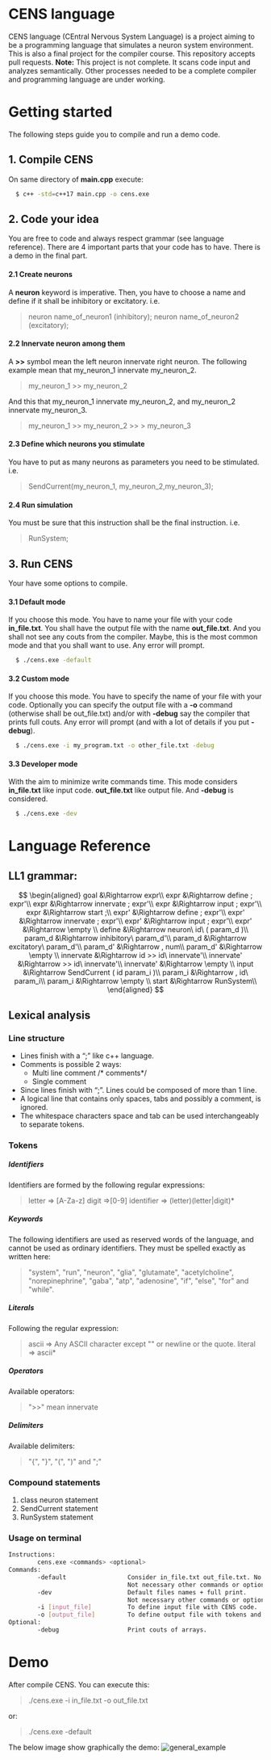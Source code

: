 # CENS language
CENS language (CEntral Nervous System Language) is a project aiming to be a programming language that simulates a neuron system environment. This is also a final project for the compiler course. This repository accepts pull requests.
**Note:** This project is not complete. It scans code input and analyzes semantically. Other processes needed to be a complete compiler and programming language are under working.

# Getting started

The following steps guide you to compile and run a demo code.


## 1. Compile CENS

On same directory of **main.cpp** execute:
```bash
  $ c++ -std=c++17 main.cpp -o cens.exe
  ```
## 2. Code your idea

You are free to code and always respect grammar (see language reference). There are 4 important parts that your code has to have.  There is a demo in the final part.

#### 2.1 Create neurons
A **neuron** keyword is imperative. Then, you have to choose a name and define if it shall be inhibitory or excitatory. i.e.

> neuron name_of_neuron1 (inhibitory);
> neuron name_of_neuron2 (excitatory);

#### 2.2 Innervate neuron among them
A **>>** symbol  mean the left neuron innervate right neuron. The following example mean that my_neuron_1 innervate my_neuron_2. 

> my_neuron_1 >> my_neuron_2

And this that my_neuron_1 innervate my_neuron_2, and my_neuron_2 innervate my_neuron_3.

> my_neuron_1 >> my_neuron_2 >> > my_neuron_3
#### 2.3 Define which neurons you stimulate
You have to put as many neurons as parameters you need to be stimulated. i.e.

> SendCurrent(my_neuron_1, my_neuron_2,my_neuron_3);

#### 2.4 Run simulation
You must be sure that this instruction shall be the final instruction. i.e.

> RunSystem;

## 3. Run CENS
Your have some options to compile.

#### 3.1 Default mode
If you choose this mode. You have to name your file with your code **in_file.txt**. You shall have the output file with the name **out_file.txt**. And you shall not see any couts from the compiler. Maybe, this is the most common mode and that you shall want to use. Any error will prompt.
```bash
  $ ./cens.exe -default
  ```

#### 3.2 Custom mode
If you choose this mode. You have to specify the name of your file with your code. Optionally you can specify the output file with a **-o** command (otherwise shall be out_file.txt) and/or with **-debug** say the compiler that prints full couts. Any error will prompt (and with a lot of details if you put **-debug**).
```bash
  $ ./cens.exe -i my_program.txt -o other_file.txt -debug
  ```

#### 3.3 Developer mode
With the aim to minimize write commands time. This mode considers **in_file.txt** like input code. **out_file.txt** like output file. And **-debug** is considered.
```bash
  $ ./cens.exe -dev
  ```

# Language Reference

## LL1 grammar:
$$
\begin{aligned}
 goal &\Rightarrow expr\\
expr &\Rightarrow define ; expr'\\
expr &\Rightarrow innervate ; expr'\\
expr &\Rightarrow input ; expr'\\
expr &\Rightarrow start ;\\
expr' &\Rightarrow define ; expr'\\
expr' &\Rightarrow innervate ; expr'\\
expr' &\Rightarrow input ; expr'\\
expr' &\Rightarrow \empty \\
define &\Rightarrow neuron\ id\ ( param_d )\\
param_d &\Rightarrow inhibitory\ param_d'\\
param_d &\Rightarrow excitatory\ param_d'\\
param_d' &\Rightarrow , num\\
param_d' &\Rightarrow \empty \\
innervate &\Rightarrow id >> id\ innervate'\\
innervate' &\Rightarrow >> id\ innervate'\\
innervate' &\Rightarrow \empty \\
input &\Rightarrow SendCurrent ( id param_i )\\
param_i &\Rightarrow , id\ param_i\\
param_i &\Rightarrow \empty \\
start &\Rightarrow RunSystem\\
\end{aligned}
$$

## Lexical analysis
### Line structure

* Lines finish with a “;” like c++ language.
* Comments is possible 2 ways:
	* Multi line comment /* comments*/
	* Single comment
* Since lines finish with “;”. Lines could be composed of more than 1 line.
* A logical line that contains only spaces, tabs and possibly a comment, is ignored.
* The whitespace characters space and tab can be used interchangeably to separate tokens.
###  Tokens
##### Identifiers
Identifiers are formed by the following regular expressions:
>letter  => [A-Za-z]
digit    =>[0-9]
identifier => (letter)(letter|digit)*
##### Keywords
The following identifiers are used as reserved words of the language, and cannot be used as ordinary identifiers. They must be spelled exactly as written here:
>"system", "run", "neuron", "glia", "glutamate", "acetylcholine", "norepinephrine", "gaba", "atp", "adenosine", "if", "else", "for" and "while".
##### Literals
Following the regular expression:
> ascii  => Any ASCII character except "\" or newline or the quote.
literal  => ascii*
##### Operators
Available operators:
> ">>" mean innervate
##### Delimiters
Available delimiters:
>"{", "}", "(", ")" and ";"

###  Compound statements

1.  class neuron statement
2.  SendCurrent statement
3. RunSystem statement
###  Usage on terminal
```bash
Instructions:
        cens.exe <commands> <optional>
Commands:
        -default                 Consider in_file.txt out_file.txt. No full print.
                                 Not necessary other commands or optional.
        -dev                     Default files names + full print.
                                 Not necessary other commands or optional.
        -i [input_file]          To define input file with CENS code.
        -o [output_file]         To define output file with tokens and lexemas.
Optional:
        -debug                   Print couts of arrays.
```

# Demo
After compile CENS. You can execute this:
> ./cens.exe -i in_file.txt -o out_file.txt

or:

> ./cens.exe -default

The below image show graphically the demo:
![general_example](images/how_work_1.jpg)

